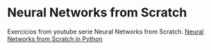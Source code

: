 # Neural Networks from Scratch
Exercicios from youtube serie Neural Networks from Scratch.
[Neural Networks from Scratch in Python](https://www.youtube.com/playlist?list=PLQVvvaa0QuDcjD5BAw2DxE6OF2tius3V3)
